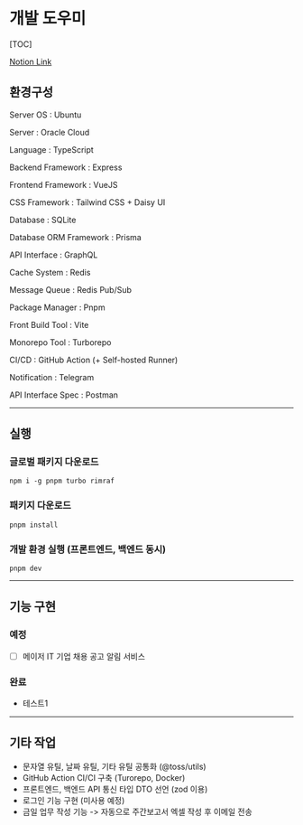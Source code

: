 # 개발 도우미

[TOC]

[Notion Link](https://www.notion.so/4d3b8c7aeb0b4b149da887c6dbdc609b)

## 환경구성

Server OS : Ubuntu

Server : Oracle Cloud

Language : TypeScript

Backend Framework : Express

Frontend Framework : VueJS

CSS Framework : Tailwind CSS + Daisy UI

Database : SQLite

Database ORM Framework : Prisma

API Interface : GraphQL

Cache System : Redis

Message Queue : Redis Pub/Sub

Package Manager : Pnpm

Front Build Tool : Vite

Monorepo Tool : Turborepo

CI/CD : GitHub Action (+ Self-hosted Runner)

Notification : Telegram

API Interface Spec : Postman

---

## 실행

### 글로벌 패키지 다운로드

```shell
npm i -g pnpm turbo rimraf
```

### 패키지 다운로드

```shell
pnpm install
```

### 개발 환경 실행 (프론트엔드, 백엔드 동시)

```shell
pnpm dev
```

---

## 기능 구현

### 예정

- [ ] 메이저 IT 기업 채용 공고 알림 서비스

### 완료

- 테스트1

---

## 기타 작업

- 문자열 유틸, 날짜 유틸, 기타 유틸 공통화 (@toss/utils)
- GitHub Action CI/CI 구축 (Turorepo, Docker)
- 프론트엔드, 백엔드 API 통신 타입 DTO 선언 (zod 이용)
- 로그인 기능 구현 (미사용 예정)
- 금일 업무 작성 기능 -> 자동으로 주간보고서 엑셀 작성 후 이메일 전송
